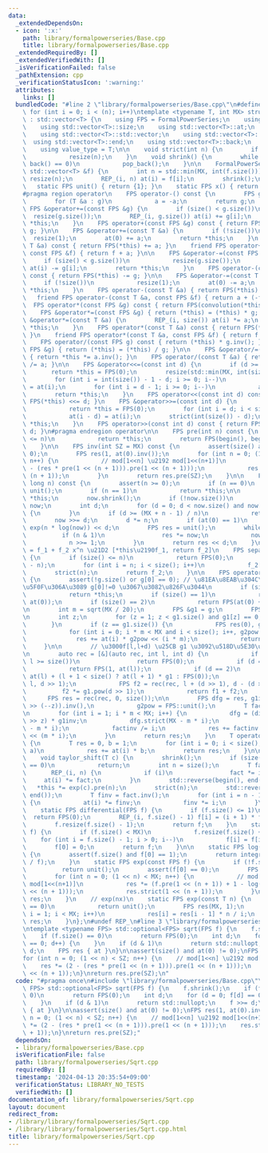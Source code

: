 ```yaml
---
data:
  _extendedDependsOn:
  - icon: ':x:'
    path: library/formalpowerseries/Base.cpp
    title: library/formalpowerseries/Base.cpp
  _extendedRequiredBy: []
  _extendedVerifiedWith: []
  _isVerificationFailed: false
  _pathExtension: cpp
  _verificationStatusIcon: ':warning:'
  attributes:
    links: []
  bundledCode: "#line 2 \"library/formalpowerseries/Base.cpp\"\n#define REP_(i, n)\
    \ for (int i = 0; i < (n); i++)\ntemplate <typename T, int MX> struct FormalPowerSeries\
    \ : std::vector<T> {\n    using FPS = FormalPowerSeries;\n    using std::vector<T>::resize;\n\
    \    using std::vector<T>::size;\n    using std::vector<T>::at;\n    using std::vector<T>::assign;\n\
    \    using std::vector<T>::std::vector;\n    using std::vector<T>::begin;\n  \
    \  using std::vector<T>::end;\n    using std::vector<T>::back;\n    using std::vector<T>::pop_back;\n\
    \    using value_type = T;\n\n    void strict(int n) {\n        if (size() > n)\n\
    \            resize(n);\n    }\n    void shrink() {\n        while (size() and\
    \ back() == 0)\n            pop_back();\n    }\n\n    FormalPowerSeries(const\
    \ std::vector<T> &f) {\n        int n = std::min(MX, int(f.size()));\n       \
    \ resize(n);\n        REP_(i, n) at(i) = f[i];\n        shrink();\n    }\n\n \
    \   static FPS unit() { return {1}; }\n    static FPS x() { return {0, 1}; }\n\
    #pragma region operator\n    FPS operator-() const {\n        FPS g = *this;\n\
    \        for (T &a : g)\n            a = -a;\n        return g;\n    }\n\n   \
    \ FPS &operator+=(const FPS &g) {\n        if (size() < g.size())\n          \
    \  resize(g.size());\n        REP_(i, g.size()) at(i) += g[i];\n        return\
    \ *this;\n    }\n    FPS operator+(const FPS &g) const { return FPS(*this) +=\
    \ g; }\n\n    FPS &operator+=(const T &a) {\n        if (!size())\n          \
    \  resize(1);\n        at(0) += a;\n        return *this;\n    }\n    FPS operator+(const\
    \ T &a) const { return FPS(*this) += a; }\n    friend FPS operator+(const T &a,\
    \ const FPS &f) { return f + a; }\n\n    FPS &operator-=(const FPS &g) {\n   \
    \     if (size() < g.size())\n            resize(g.size());\n        REP_(i, g.size())\
    \ at(i) -= g[i];\n        return *this;\n    }\n    FPS operator-(const FPS &g)\
    \ const { return FPS(*this) -= g; }\n\n    FPS &operator-=(const T &a) {\n   \
    \     if (!size())\n            resize(1);\n        at(0) -= a;\n        return\
    \ *this;\n    }\n    FPS operator-(const T &a) { return FPS(*this) -= a; }\n \
    \   friend FPS operator-(const T &a, const FPS &f) { return a + (-f); }\n\n  \
    \  FPS operator*(const FPS &g) const { return FPS(convolution(*this, g)); }\n\
    \    FPS &operator*=(const FPS &g) { return (*this) = (*this) * g; }\n\n    FPS\
    \ &operator*=(const T &a) {\n        REP_(i, size()) at(i) *= a;\n        return\
    \ *this;\n    }\n    FPS operator*(const T &a) const { return FPS(*this) *= a;\
    \ }\n    friend FPS operator*(const T &a, const FPS &f) { return f * a; }\n\n\
    \    FPS operator/(const FPS g) const { return (*this) * g.inv(); }\n    FPS &operator/=(const\
    \ FPS &g) { return (*this) = (*this) / g; }\n\n    FPS &operator/=(const T &a)\
    \ { return *this *= a.inv(); }\n    FPS operator/(const T &a) { return FPS(*this)\
    \ /= a; }\n\n    FPS &operator<<=(const int d) {\n        if (d >= MX)\n     \
    \       return *this = FPS(0);\n        resize(std::min(MX, int(size()) + d));\n\
    \        for (int i = int(size()) - 1 - d; i >= 0; i--)\n            at(i + d)\
    \ = at(i);\n        for (int i = d - 1; i >= 0; i--)\n            at(i) = 0;\n\
    \        return *this;\n    }\n    FPS operator<<(const int d) const { return\
    \ FPS(*this) <<= d; }\n    FPS &operator>>=(const int d) {\n        if (d >= size())\n\
    \            return *this = FPS(0);\n        for (int i = d; i < size(); i++)\n\
    \            at(i - d) = at(i);\n        strict(int(size()) - d);\n        return\
    \ *this;\n    }\n    FPS operator>>(const int d) const { return FPS(*this) >>=\
    \ d; }\n#pragma endregion operator\n\n    FPS pre(int n) const {\n        if (size()\
    \ <= n)\n            return *this;\n        return FPS(begin(), begin() + n);\n\
    \    }\n\n    FPS inv(int SZ = MX) const {\n        assert(size() and at(0) !=\
    \ 0);\n        FPS res(1, at(0).inv());\n        for (int n = 0; (1 << n) < SZ;\
    \ n++) {\n            // mod[1<<n] \u2192 mod[1<<(n+1)]\n            res *= (2\
    \ - (res * pre(1 << (n + 1))).pre(1 << (n + 1)));\n            res.strict(1 <<\
    \ (n + 1));\n        }\n        return res.pre(SZ);\n    }\n\n    FPS pow(long\
    \ long n) const {\n        assert(n >= 0);\n        if (n == 0)\n            return\
    \ unit();\n        if (n == 1)\n            return *this;\n\n        FPS now =\
    \ *this;\n        now.shrink();\n        if (!now.size())\n            return\
    \ now;\n        int d;\n        for (d = 0; d < now.size() and now[d] == 0; d++)\
    \ {\n        }\n        if (d >= (MX + n - 1) / n)\n            return FPS(0);\n\
    \        now >>= d;\n        d *= n;\n        if (at(0) == 1)\n            return\
    \ exp(n * log(now)) << d;\n        FPS res = unit();\n        while (n) {\n  \
    \          if (n & 1)\n                res *= now;\n            now *= now;\n\
    \            n >>= 1;\n        }\n        return res << d;\n    }\n\n    // *this\
    \ = f_1 + f_2 x^n \u21D2 [*this\u2190f_1, return f_2]\n    FPS separate(int n)\
    \ {\n        if (size() <= n)\n            return FPS(0);\n        FPS f_2(size()\
    \ - n);\n        for (int i = n; i < size(); i++)\n            f_2[i - n] = at(i);\n\
    \        strict(n);\n        return f_2;\n    }\n\n    FPS operator()(FPS g) const\
    \ {\n        assert(!g.size() or g[0] == 0); // \u81EA\u8EAB\u304C\u591A\u9805\
    \u5F0F\u306A\u3089 g[0]!=0 \u3067\u3082\u826F\u3044\n        if (size() == 0)\n\
    \            return *this;\n        if (size() == 1)\n            return FPS(1,\
    \ at(0));\n        if (size() == 2)\n            return FPS(at(0) + at(1) * g);\n\
    \n        int m = sqrt(MX / 20);\n        FPS &g1 = g;\n        FPS g2 = g1.separate(m);\n\
    \n        int z;\n        for (z = 1; z < g1.size() and g1[z] == 0; z++) {\n \
    \       }\n        if (z == g1.size()) {\n            FPS res(0), g2pow = FPS::unit();\n\
    \            for (int i = 0; i * m < MX and i < size(); i++, g2pow *= g2)\n  \
    \              res += at(i) * g2pow << (i * m);\n            return res;\n   \
    \     }\n\n        // \u3000f[l,l+d) \u25CB g1 \u3092\u518D\u5E30\u3067\u8A08\u7B97\
    \n        auto rec = [&](auto rec, int l, int d) {\n            if (d == 0 or\
    \ l >= size())\n                return FPS(0);\n            if (d == 1)\n    \
    \            return FPS(1, at(l));\n            if (d == 2)\n                return\
    \ at(l) + (l + 1 < size() ? at(l + 1) * g1 : FPS(0));\n            FPS f1 = rec(rec,\
    \ l, d >> 1);\n            FPS f2 = rec(rec, l + (d >> 1), d - (d >> 1));\n  \
    \          f2 *= g1.pow(d >> 1);\n            return f1 + f2;\n        };\n  \
    \      FPS res = rec(rec, 0, size());\n\n        FPS dfg = res, g1inv = (differential(g)\
    \ >> (--z)).inv(),\n            g2pow = FPS::unit();\n        T factinv = 1;\n\
    \n        for (int i = 1; i * m < MX; i++) {\n            dfg = (differential(dfg)\
    \ >> z) * g1inv;\n            dfg.strict(MX - m * i);\n            (g2pow *= g2).strict(MX\
    \ - m * i);\n            factinv /= i;\n            res += factinv * (dfg * g2pow)\
    \ << (m * i);\n        }\n        return res;\n    }\n    T operator()(T a) const\
    \ {\n        T res = 0, b = 1;\n        for (int i = 0; i < size(); i++, b *=\
    \ a)\n            res += at(i) * b;\n        return res;\n    }\n\n    // f(x+c)\n\
    \    void taylor_shift(T c) {\n        shrink();\n        if (size() <= 1 or c\
    \ == 0)\n            return;\n        int n = size();\n        T fact = 1;\n \
    \       REP_(i, n) {\n            if (i)\n                fact *= i;\n       \
    \     at(i) *= fact;\n        }\n        std::reverse(begin(), end());\n     \
    \   *this *= exp(c).pre(n);\n        strict(n);\n        std::reverse(begin(),\
    \ end());\n        T finv = fact.inv();\n        for (int i = n - 1; i >= 0; i--)\
    \ {\n            at(i) *= finv;\n            finv *= i;\n        }\n    }\n\n\
    \    static FPS differential(FPS f) {\n        if (f.size() <= 1)\n          \
    \  return FPS(0);\n        REP_(i, f.size() - 1) f[i] = (i + 1) * f[i + 1];\n\
    \        f.resize(f.size() - 1);\n        return f;\n    }\n    static FPS integral(FPS\
    \ f) {\n        if (f.size() < MX)\n            f.resize(f.size() + 1);\n    \
    \    for (int i = f.size() - 1; i > 0; i--)\n            f[i] = f[i - 1] / i;\n\
    \        f[0] = 0;\n        return f;\n    }\n\n    static FPS log(const FPS &f)\
    \ {\n        assert(f.size() and f[0] == 1);\n        return integral(differential(f)\
    \ / f);\n    }\n    static FPS exp(const FPS f) {\n        if (!f.size())\n  \
    \          return unit();\n        assert(f[0] == 0);\n        FPS res = unit();\n\
    \        for (int n = 0; (1 << n) < MX; n++) {\n            // mod[1<<n] \u2192\
    \ mod[1<<(n+1)]\n            res *= (f.pre(1 << (n + 1)) + 1 - log(res).pre(1\
    \ << (n + 1)));\n            res.strict(1 << (n + 1));\n        }\n        return\
    \ res;\n    }\n    // exp(nx)\n    static FPS exp(const T n) {\n        if (n\
    \ == 0)\n            return unit();\n        FPS res(MX, 1);\n        for (int\
    \ i = 1; i < MX; i++)\n            res[i] = res[i - 1] * n / i;\n        return\
    \ res;\n    }\n};\n#undef REP_\n#line 3 \"library/formalpowerseries/Sqrt.cpp\"\
    \ntemplate <typename FPS> std::optional<FPS> sqrt(FPS f) {\n    f.shrink();\n\
    \    if (f.size() == 0)\n        return FPS(0);\n    int d;\n    for (d = 0; f[d]\
    \ == 0; d++) {\n    }\n    if (d & 1)\n        return std::nullopt;\n    f >>=\
    \ d;\n    FPS res { at }\n}\n\nassert(size() and at(0) != 0);\nFPS res(1, at(0).inv());\n\
    for (int n = 0; (1 << n) < SZ; n++) {\n    // mod[1<<n] \u2192 mod[1<<(n+1)]\n\
    \    res *= (2 - (res * pre(1 << (n + 1))).pre(1 << (n + 1)));\n    res.strict(1\
    \ << (n + 1));\n}\nreturn res.pre(SZ);\n"
  code: "#pragma once\n#include \"library/formalpowerseries/Base.cpp\"\ntemplate <typename\
    \ FPS> std::optional<FPS> sqrt(FPS f) {\n    f.shrink();\n    if (f.size() ==\
    \ 0)\n        return FPS(0);\n    int d;\n    for (d = 0; f[d] == 0; d++) {\n\
    \    }\n    if (d & 1)\n        return std::nullopt;\n    f >>= d;\n    FPS res\
    \ { at }\n}\n\nassert(size() and at(0) != 0);\nFPS res(1, at(0).inv());\nfor (int\
    \ n = 0; (1 << n) < SZ; n++) {\n    // mod[1<<n] \u2192 mod[1<<(n+1)]\n    res\
    \ *= (2 - (res * pre(1 << (n + 1))).pre(1 << (n + 1)));\n    res.strict(1 << (n\
    \ + 1));\n}\nreturn res.pre(SZ);"
  dependsOn:
  - library/formalpowerseries/Base.cpp
  isVerificationFile: false
  path: library/formalpowerseries/Sqrt.cpp
  requiredBy: []
  timestamp: '2024-04-13 20:35:54+09:00'
  verificationStatus: LIBRARY_NO_TESTS
  verifiedWith: []
documentation_of: library/formalpowerseries/Sqrt.cpp
layout: document
redirect_from:
- /library/library/formalpowerseries/Sqrt.cpp
- /library/library/formalpowerseries/Sqrt.cpp.html
title: library/formalpowerseries/Sqrt.cpp
---
```

